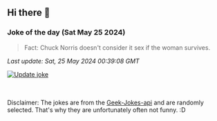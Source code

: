 ## Hi there 👋

### Joke of the day (Sat May 25 2024)
<!-- joke -->
>Fact: Chuck Norris doesn't consider it sex if the woman survives.
<!-- /joke -->

*Last update: Sat, 25 May 2024 00:39:08 GMT*

[![Update joke](https://github.com/nclskfm/nclskfm/actions/workflows/joke.yml/badge.svg)](https://github.com/nclskfm/nclskfm/actions/workflows/joke.yml)

<br><br>
Disclaimer: The jokes are from the [Geek-Jokes-api](https://github.com/sameerkumar18/geek-joke-api) and are randomly selected. That's why they are unfortunately often not funny. :D
